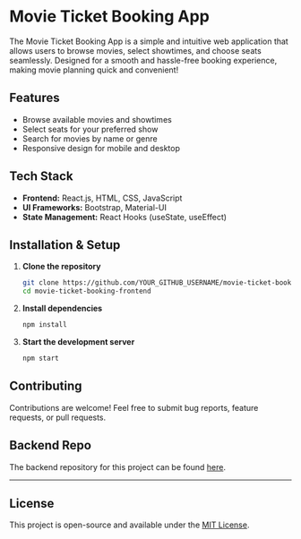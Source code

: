 #  Movie Ticket Booking App 

The Movie Ticket Booking App is a simple and intuitive web application that allows users to browse movies, select showtimes, and choose seats seamlessly. Designed for a smooth and hassle-free booking experience, making movie planning quick and convenient!


##  Features
-  Browse available movies and showtimes
-  Select seats for your preferred show
-  Search for movies by name or genre
-  Responsive design for mobile and desktop


##  Tech Stack
- **Frontend:** React.js, HTML, CSS, JavaScript
- **UI Frameworks:** Bootstrap, Material-UI
- **State Management:** React Hooks (useState, useEffect)


##  Installation & Setup

1. **Clone the repository**
   ```sh
   git clone https://github.com/YOUR_GITHUB_USERNAME/movie-ticket-booking-frontend.git
   cd movie-ticket-booking-frontend
   ```
2. **Install dependencies**
   ```sh
   npm install
   ```
3. **Start the development server**
   ```sh
   npm start
   ```


##  Contributing

Contributions are welcome! Feel free to submit bug reports, feature requests, or pull requests.


##  Backend Repo
The backend repository for this project can be found [here](https://github.com/Balakumaran1109/Movie_ticket_App-backend).

---

##  License
This project is open-source and available under the [MIT License](LICENSE).

